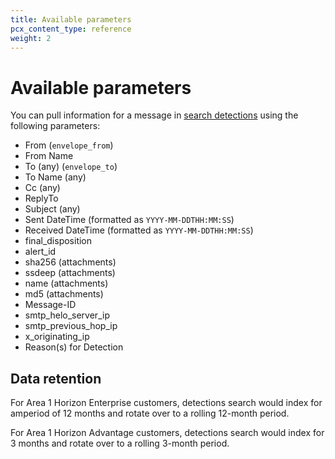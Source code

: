 ```yaml
---
title: Available parameters
pcx_content_type: reference
weight: 2
---
```


# Available parameters

You can pull information for a message in [search detections](/email-security/reporting/detection-search/) using the following parameters:

- From (`envelope_from`)
- From Name
- To (any) (`envelope_to`)
- To Name (any)
- Cc (any)
- ReplyTo
- Subject (any)
- Sent DateTime (formatted as `YYYY-MM-DDTHH:MM:SS`)
- Received DateTime (formatted as `YYYY-MM-DDTHH:MM:SS`)
- final_disposition
- alert_id
- sha256 (attachments)
- ssdeep (attachments)
- name (attachments)
- md5 (attachments)
- Message-ID
- smtp_helo_server_ip
- smtp_previous_hop_ip
- x_originating_ip
- Reason(s) for Detection

## Data retention

For Area 1 Horizon Enterprise customers, detections search would index for amperiod of 12 months and rotate over to a rolling 12-month period.

For Area 1 Horizon Advantage customers, detections search would index for 3 months and rotate over to a rolling 3-month period.
